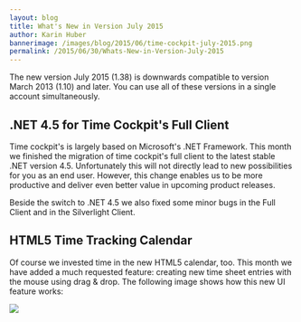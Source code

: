```yaml
---
layout: blog
title: What's New in Version July 2015
author: Karin Huber
bannerimage: /images/blog/2015/06/time-cockpit-july-2015.png
permalink: /2015/06/30/Whats-New-in-Version-July-2015
---
```


<p xmlns="http://www.w3.org/1999/xhtml">The new version July 2015 (1.38) is downwards compatible to version March 2013 (1.10) and later. You can use all of these versions in a single account simultaneously.</p><h2 xmlns="http://www.w3.org/1999/xhtml">.NET 4.5 for Time Cockpit's Full Client</h2><p xmlns="http://www.w3.org/1999/xhtml">Time cockpit's is largely based on Microsoft's .NET Framework. This month we finished the migration of time cockpit's full client to the latest stable .NET version 4.5. Unfortunately this will not directly lead to new possibilities for you as an end user. However, this change enables us to be more productive and deliver even better value in upcoming product releases.</p><p xmlns="http://www.w3.org/1999/xhtml">Beside the switch to .NET 4.5 we also fixed some minor bugs in the Full Client and in the Silverlight Client.</p><h2 xmlns="http://www.w3.org/1999/xhtml">HTML5 Time Tracking Calendar</h2><p xmlns="http://www.w3.org/1999/xhtml">Of course we invested time in the new HTML5 calendar, too. This month we have added a much requested feature: creating new time sheet entries with the mouse using drag &amp; drop. The following image shows how this new UI feature works:</p><p xmlns="http://www.w3.org/1999/xhtml">
  <img src="{{site.baseurl}}/images/blog/2015/07/draw-time-sheet-entry-with-mouse.gif" />
</p>